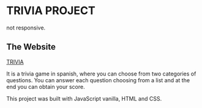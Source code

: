 # TRIVIA PROJECT

not responsive.

## The Website

[TRIVIA](https://laladiaz.github.io/PA-MX013-trivia/)

It is a trivia game in spanish, where you can choose from two categories of questions.
You can answer each question choosing from a list and at the end you can obtain your score.

This project was built with JavaScript vanilla, HTML and CSS.
